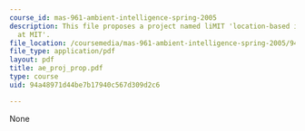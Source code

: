 ```yaml
---
course_id: mas-961-ambient-intelligence-spring-2005
description: This file proposes a project named liMIT 'location-based instant messaging
  at MIT'.
file_location: /coursemedia/mas-961-ambient-intelligence-spring-2005/94a48971d44be7b17940c567d309d2c6_ae_proj_prop.pdf
file_type: application/pdf
layout: pdf
title: ae_proj_prop.pdf
type: course
uid: 94a48971d44be7b17940c567d309d2c6

---
```

None